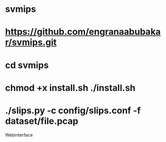 # svmips
https://github.com/engranaabubakar/svmips.git
======
cd svmips
======
chmod +x install.sh
./install.sh
======
 ./slips.py -c config/slips.conf -f dataset/file.pcap
 =====
 Webinterface
 
